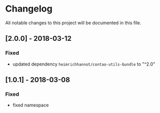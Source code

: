 # Changelog
All notable changes to this project will be documented in this file.

## [2.0.0] - 2018-03-12

### Fixed
- updated dependency `heimrichhannot/contao-utils-bundle` to "^2.0"

## [1.0.1] - 2018-03-08

### Fixed
- fixed namespace